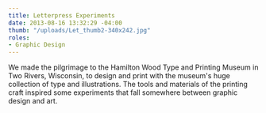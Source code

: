 ```yaml
---
title: Letterpress Experiments
date: 2013-08-16 13:32:29 -04:00
thumb: "/uploads/Let_thumb2-340x242.jpg"
roles:
- Graphic Design
---
```

We made the pilgrimage to the Hamilton Wood Type and Printing Museum in Two Rivers, Wisconsin, to design and print with the museum's huge collection of type and illustrations. The tools and materials of the printing craft inspired some experiments that fall somewhere between graphic design and art.
